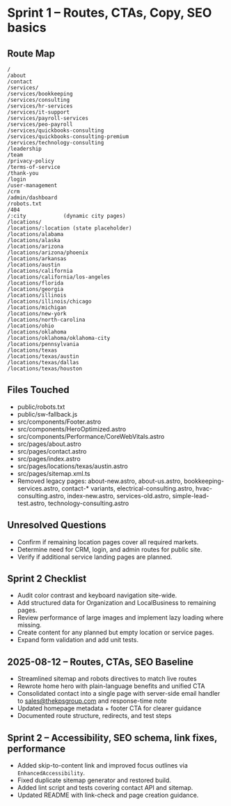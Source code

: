 # Sprint 1 – Routes, CTAs, Copy, SEO basics

## Route Map
```
/               
/about          
/contact        
/services/      
/services/bookkeeping
/services/consulting
/services/hr-services
/services/it-support
/services/payroll-services
/services/peo-payroll
/services/quickbooks-consulting
/services/quickbooks-consulting-premium
/services/technology-consulting
/leadership
/team
/privacy-policy
/terms-of-service
/thank-you
/login
/user-management
/crm
/admin/dashboard
/robots.txt
/404
/:city            (dynamic city pages)
/locations/       
/locations/:location (state placeholder)
/locations/alabama
/locations/alaska
/locations/arizona
/locations/arizona/phoenix
/locations/arkansas
/locations/austin
/locations/california
/locations/california/los-angeles
/locations/florida
/locations/georgia
/locations/illinois
/locations/illinois/chicago
/locations/michigan
/locations/new-york
/locations/north-carolina
/locations/ohio
/locations/oklahoma
/locations/oklahoma/oklahoma-city
/locations/pennsylvania
/locations/texas
/locations/texas/austin
/locations/texas/dallas
/locations/texas/houston
```

## Files Touched
- public/robots.txt
- public/sw-fallback.js
- src/components/Footer.astro
- src/components/HeroOptimized.astro
- src/components/Performance/CoreWebVitals.astro
- src/pages/about.astro
- src/pages/contact.astro
- src/pages/index.astro
- src/pages/locations/texas/austin.astro
- src/pages/sitemap.xml.ts
- Removed legacy pages: about-new.astro, about-us.astro, bookkeeping-services.astro, contact-* variants, electrical-consulting.astro, hvac-consulting.astro, index-new.astro, services-old.astro, simple-lead-test.astro, technology-consulting.astro

## Unresolved Questions
- Confirm if remaining location pages cover all required markets.
- Determine need for CRM, login, and admin routes for public site.
- Verify if additional service landing pages are planned.

## Sprint 2 Checklist
- Audit color contrast and keyboard navigation site-wide.
- Add structured data for Organization and LocalBusiness to remaining pages.
- Review performance of large images and implement lazy loading where missing.
- Create content for any planned but empty location or service pages.
- Expand form validation and add unit tests.

## 2025-08-12 – Routes, CTAs, SEO Baseline
- Streamlined sitemap and robots directives to match live routes
- Rewrote home hero with plain-language benefits and unified CTA
- Consolidated contact into a single page with server-side email handler to sales@thekpsgroup.com and response-time note
- Updated homepage metadata + footer CTA for clearer guidance
- Documented route structure, redirects, and test steps


## Sprint 2 – Accessibility, SEO schema, link fixes, performance
- Added skip-to-content link and improved focus outlines via `EnhancedAccessibility`.
- Fixed duplicate sitemap generator and restored build.
- Added lint script and tests covering contact API and sitemap.
- Updated README with link-check and page creation guidance.
